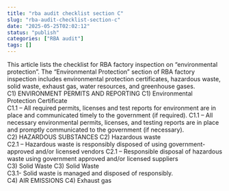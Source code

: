 ```yaml
---
title: "rba audit checklist section C"
slug: "rba-audit-checklist-section-c"
date: "2025-05-25T02:02:12"
status: "publish"
categories: ["RBA audit"]
tags: []
---
```


This article lists the checklist for RBA factory inspection on “environmental protection”. The “Environmental Protection” section of RBA factory inspection includes environmental protection certificates, hazardous waste, solid waste, exhaust gas, water resources, and greenhouse gases.  
C1) ENVIRONMENT PERMITS AND REPORTING C1) Environmental Protection Certificate  
C1.1 – All required permits, licenses and test reports for environment are in place and communicated timely to the government (if required). C1.1 – All necessary environmental permits, licenses, and testing reports are in place and promptly communicated to the government (if necessary).  
C2) HAZARDOUS SUBSTANCES C2) Hazardous waste  
C2.1 – Hazardous waste is responsibly disposed of using government-approved and/or licensed vendors C2.1 – Responsible disposal of hazardous waste using government approved and/or licensed suppliers  
C3) Solid Waste C3) Solid Waste  
C3.1- Solid waste is managed and disposed of responsibly.  
C4) AIR EMISSIONS C4) Exhaust gas